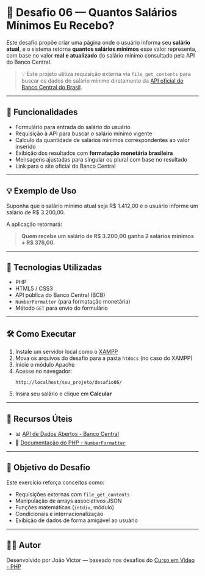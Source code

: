# 🧮 Desafio 06 — Quantos Salários Mínimos Eu Recebo?

Este desafio propõe criar uma página onde o usuário informa seu **salário atual**, e o sistema retorna **quantos salários mínimos** esse valor representa, com base no valor **real e atualizado** do salário mínimo consultado pela API do Banco Central.

> 💡 Este projeto utiliza requisição externa via `file_get_contents` para buscar os dados do salário mínimo diretamente da [API oficial do Banco Central do Brasil](https://dadosabertos.bcb.gov.br/).

---

## 📌 Funcionalidades

- Formulário para entrada do salário do usuário
- Requisição à API para buscar o salário mínimo vigente
- Cálculo da quantidade de salários mínimos correspondentes ao valor inserido
- Exibição dos resultados com **formatação monetária brasileira**
- Mensagens ajustadas para singular ou plural com base no resultado
- Link para o site oficial do Banco Central

---

## 💡 Exemplo de Uso

Suponha que o salário mínimo atual seja R$ 1.412,00 e o usuário informe um salário de R$ 3.200,00.

A aplicação retornará:

> **Quem recebe um salário de R$ 3.200,00 ganha 2 salários mínimos + R$ 376,00.**

---

## 🧪 Tecnologias Utilizadas

- PHP
- HTML5 / CSS3
- API pública do Banco Central (BCB)
- `NumberFormatter` (para formatação monetária)
- Método `GET` para envio do formulário

---

## 🛠️ Como Executar

1. Instale um servidor local como o [XAMPP](https://www.apachefriends.org/pt_br/index.html)
2. Mova os arquivos do desafio para a pasta `htdocs` (no caso do XAMPP)
3. Inicie o módulo Apache
4. Acesse no navegador:  
   ```
   http://localhost/seu_projeto/desafio06/
   ```
5. Insira seu salário e clique em **Calcular**

---

## 🔗 Recursos Úteis

- 📊 [API de Dados Abertos - Banco Central](https://dadosabertos.bcb.gov.br/)
- 🧠 [Documentação do PHP - `NumberFormatter`](https://www.php.net/manual/pt_BR/class.numberformatter.php)

---

## 🎯 Objetivo do Desafio

Este exercício reforça conceitos como:

- Requisições externas com `file_get_contents`
- Manipulação de arrays associativos JSON
- Funções matemáticas (`intdiv`, módulo)
- Condicionais e internacionalização
- Exibição de dados de forma amigável ao usuário

---

## 👨‍💻 Autor

Desenvolvido por João Victor — baseado nos desafios do [Curso em Vídeo - PHP](https://www.youtube.com/playlist?list=PLHz_AreHm4dlFPrCXCmd5g92860x_Pbr_)